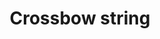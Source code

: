 ---
layout: item
title: Crossbow string
item-id: 9438
datatable: true
id: 9438
name: "Crossbow string"
members: true
lowalch: 0
highalch: 0
examine: "A string for a crossbow."
monsters:
  - id: 498
    name: "Smoke devil"
    members: true
    combat_level: 160
    wiki_url: "https://oldschool.runescape.wiki/w/Smoke_devil"
    drops:
      - quantity: "1"
        rarity: 0.015625
        drop_requirements: null
  - id: 7406
    name: "Nuclear smoke devil"
    members: true
    combat_level: 280
    wiki_url: "https://oldschool.runescape.wiki/w/Nuclear_smoke_devil"
    drops:
      - quantity: "1"
        rarity: 0.015625
        drop_requirements: null
---